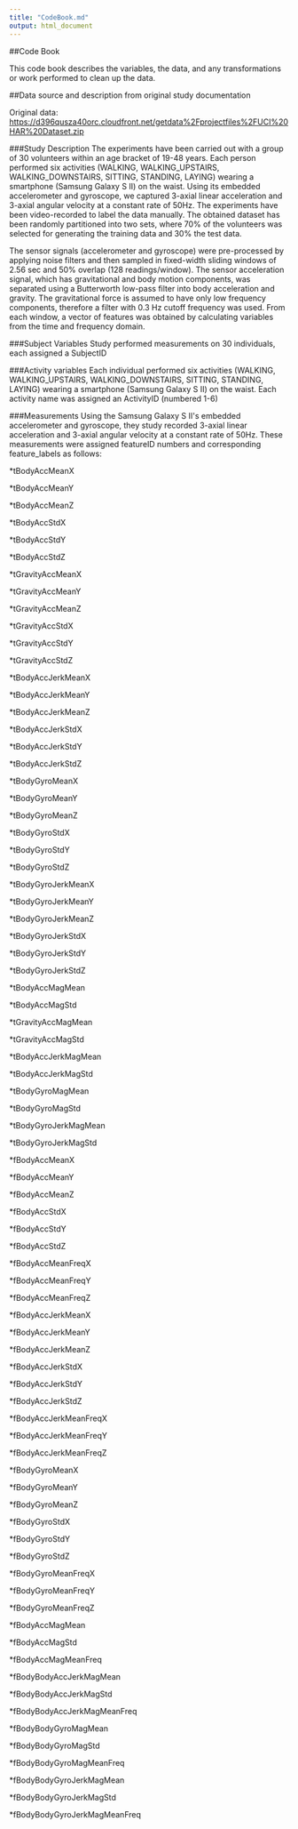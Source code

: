```yaml
---
title: "CodeBook.md"
output: html_document
---
```

##Code Book

This code book describes the variables, the data, and any transformations or work performed to clean up the data.

##Data source and description from original study documentation

Original data: https://d396qusza40orc.cloudfront.net/getdata%2Fprojectfiles%2FUCI%20HAR%20Dataset.zip


###Study Description
The experiments have been carried out with a group of 30 volunteers within an age bracket of 19-48 years. Each person performed six activities (WALKING, WALKING_UPSTAIRS, WALKING_DOWNSTAIRS, SITTING, STANDING, LAYING) wearing a smartphone (Samsung Galaxy S II) on the waist. Using its embedded accelerometer and gyroscope, we captured 3-axial linear acceleration and 3-axial angular velocity at a constant rate of 50Hz. The experiments have been video-recorded to label the data manually. The obtained dataset has been randomly partitioned into two sets, where 70% of the volunteers was selected for generating the training data and 30% the test data.

The sensor signals (accelerometer and gyroscope) were pre-processed by applying noise filters and then sampled in fixed-width sliding windows of 2.56 sec and 50% overlap (128 readings/window). The sensor acceleration signal, which has gravitational and body motion components, was separated using a Butterworth low-pass filter into body acceleration and gravity. The gravitational force is assumed to have only low frequency components, therefore a filter with 0.3 Hz cutoff frequency was used. From each window, a vector of features was obtained by calculating variables from the time and frequency domain.

###Subject Variables
Study performed measurements on 30 individuals, each assigned a SubjectID

###Activity variables
Each individual performed six activities (WALKING, WALKING_UPSTAIRS, WALKING_DOWNSTAIRS, SITTING, STANDING, LAYING) wearing a smartphone (Samsung Galaxy S II) on the waist.  Each activity name was assigned an ActivityID (numbered 1-6)

###Measurements
Using the Samsung Galaxy S II's embedded accelerometer and gyroscope, they study recorded 3-axial linear acceleration and 3-axial angular velocity at a constant rate of 50Hz.  These measurements were assigned featureID numbers and corresponding feature_labels as follows:

*tBodyAccMeanX

*tBodyAccMeanY

*tBodyAccMeanZ

*tBodyAccStdX

*tBodyAccStdY

*tBodyAccStdZ

*tGravityAccMeanX

*tGravityAccMeanY

*tGravityAccMeanZ

*tGravityAccStdX

*tGravityAccStdY

*tGravityAccStdZ

*tBodyAccJerkMeanX

*tBodyAccJerkMeanY

*tBodyAccJerkMeanZ

*tBodyAccJerkStdX

*tBodyAccJerkStdY

*tBodyAccJerkStdZ

*tBodyGyroMeanX

*tBodyGyroMeanY

*tBodyGyroMeanZ

*tBodyGyroStdX

*tBodyGyroStdY

*tBodyGyroStdZ

*tBodyGyroJerkMeanX

*tBodyGyroJerkMeanY

*tBodyGyroJerkMeanZ

*tBodyGyroJerkStdX

*tBodyGyroJerkStdY

*tBodyGyroJerkStdZ

*tBodyAccMagMean

*tBodyAccMagStd

*tGravityAccMagMean

*tGravityAccMagStd

*tBodyAccJerkMagMean

*tBodyAccJerkMagStd

*tBodyGyroMagMean

*tBodyGyroMagStd

*tBodyGyroJerkMagMean

*tBodyGyroJerkMagStd

*fBodyAccMeanX

*fBodyAccMeanY

*fBodyAccMeanZ

*fBodyAccStdX

*fBodyAccStdY

*fBodyAccStdZ

*fBodyAccMeanFreqX

*fBodyAccMeanFreqY

*fBodyAccMeanFreqZ

*fBodyAccJerkMeanX

*fBodyAccJerkMeanY

*fBodyAccJerkMeanZ

*fBodyAccJerkStdX

*fBodyAccJerkStdY

*fBodyAccJerkStdZ

*fBodyAccJerkMeanFreqX

*fBodyAccJerkMeanFreqY

*fBodyAccJerkMeanFreqZ

*fBodyGyroMeanX

*fBodyGyroMeanY

*fBodyGyroMeanZ

*fBodyGyroStdX

*fBodyGyroStdY

*fBodyGyroStdZ

*fBodyGyroMeanFreqX

*fBodyGyroMeanFreqY

*fBodyGyroMeanFreqZ

*fBodyAccMagMean

*fBodyAccMagStd

*fBodyAccMagMeanFreq

*fBodyBodyAccJerkMagMean

*fBodyBodyAccJerkMagStd

*fBodyBodyAccJerkMagMeanFreq

*fBodyBodyGyroMagMean

*fBodyBodyGyroMagStd

*fBodyBodyGyroMagMeanFreq

*fBodyBodyGyroJerkMagMean

*fBodyBodyGyroJerkMagStd

*fBodyBodyGyroJerkMagMeanFreq


